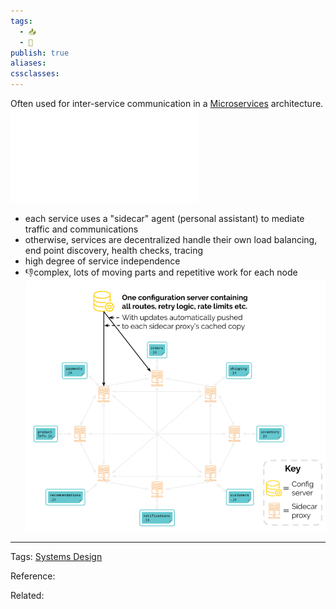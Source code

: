 ```yaml
---
tags:
  - 📥️
  - 🌱
publish: true
aliases: 
cssclasses: 
---
```



Often used for inter-service communication in a [Microservices](../Microservices.md) architecture. 
![Service-Mesh_Team4.pdf](../images/Service-Mesh_Team4.pdf)

- each service uses a "sidecar" agent (personal assistant) to mediate traffic and communications
- otherwise, services are decentralized handle their own load balancing, end point discovery, health checks, tracing
- high degree of service independence
- 👎complex, lots of moving parts and repetitive work for each node
![Pasted image 20220601214331.png](../images/Pasted%20image%2020220601214331.png)


---
Tags: [Systems Design](Systems%20Design.md)

Reference:

Related: 